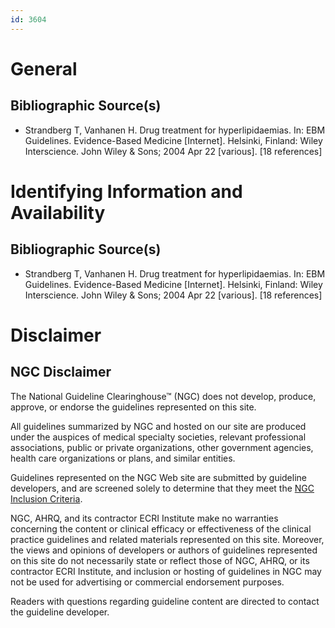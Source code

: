 ```yaml
---
id: 3604
---
```


# General

## Bibliographic Source(s)

- Strandberg T, Vanhanen H. Drug treatment for hyperlipidaemias. In: EBM Guidelines. Evidence-Based Medicine [Internet]. Helsinki, Finland: Wiley Interscience. John Wiley & Sons; 2004 Apr 22 [various]. [18 references]

# Identifying Information and Availability

## Bibliographic Source(s)

- Strandberg T, Vanhanen H. Drug treatment for hyperlipidaemias. In: EBM Guidelines. Evidence-Based Medicine [Internet]. Helsinki, Finland: Wiley Interscience. John Wiley & Sons; 2004 Apr 22 [various]. [18 references]

# Disclaimer

## NGC Disclaimer

The National Guideline Clearinghouse™ (NGC) does not develop, produce, approve, or endorse the guidelines represented on this site.

All guidelines summarized by NGC and hosted on our site are produced under the auspices of medical specialty societies, relevant professional associations, public or private organizations, other government agencies, health care organizations or plans, and similar entities.

Guidelines represented on the NGC Web site are submitted by guideline developers, and are screened solely to determine that they meet the [NGC Inclusion Criteria](/help-and-about/summaries/inclusion-criteria).

NGC, AHRQ, and its contractor ECRI Institute make no warranties concerning the content or clinical efficacy or effectiveness of the clinical practice guidelines and related materials represented on this site. Moreover, the views and opinions of developers or authors of guidelines represented on this site do not necessarily state or reflect those of NGC, AHRQ, or its contractor ECRI Institute, and inclusion or hosting of guidelines in NGC may not be used for advertising or commercial endorsement purposes.

Readers with questions regarding guideline content are directed to contact the guideline developer.

